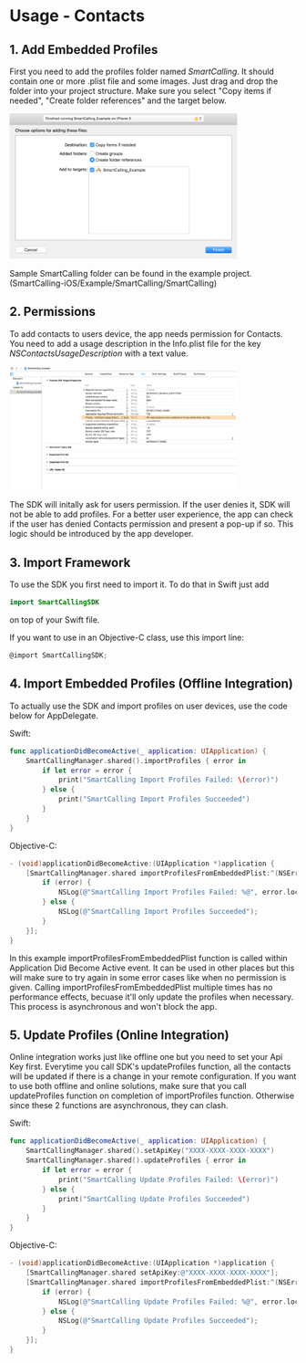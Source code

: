 # Usage - Contacts

## 1. Add Embedded Profiles

First you need to add the profiles folder named _SmartCalling_. It should contain one or more .plist file and some images. Just drag and drop the folder into your project structure. Make sure you select "Copy items if needed", "Create folder references" and the target below.

<img src="https://raw.githubusercontent.com/Smartcalling/SmartCalling-iOS/master/Readme/add_folder.png" width="400">

Sample SmartCalling folder can be found in the example project. (SmartCalling-iOS/Example/SmartCalling/SmartCalling)

## 2. Permissions

To add contacts to users device, the app needs permission for Contacts. You need to add a usage description in the Info.plist file for the key _NSContactsUsageDescription_ with a text value.

<img src="https://raw.githubusercontent.com/Smartcalling/SmartCalling-iOS/master/Readme/permission.png" width="400">

The SDK will initally ask for users permission. If the user denies it, SDK will not be able to add profiles.
For a better user experience, the app can check if the user has denied Contacts permission and present a pop-up if so. This logic should be introduced by the app developer.

## 3. Import Framework

To use the SDK you first need to import it. To do that in Swift just add
```swift
import SmartCallingSDK
```
on top of your Swift file.

If you want to use in an Objective-C class, use this import line:
```objective-c
@import SmartCallingSDK;
```

## 4. Import Embedded Profiles (Offline Integration)

To actually use the SDK and import profiles on user devices, use the code below for AppDelegate.

Swift:
```swift
func applicationDidBecomeActive(_ application: UIApplication) {
    SmartCallingManager.shared().importProfiles { error in
        if let error = error {
            print("SmartCalling Import Profiles Failed: \(error)")
        } else {
            print("SmartCalling Import Profiles Succeeded")
        }
    }
}
```
Objective-C:
```objective-c
- (void)applicationDidBecomeActive:(UIApplication *)application {
    [SmartCallingManager.shared importProfilesFromEmbeddedPlist:^(NSError *error) {
        if (error) {
            NSLog(@"SmartCalling Import Profiles Failed: %@", error.localizedDescription);
        } else {
            NSLog(@"SmartCalling Import Profiles Succeeded");
        }
    }];
}
```

In this example importProfilesFromEmbeddedPlist function is called within Application Did Become Active event. It can be used in other places but this will make sure to try again in some error cases like when no permission is given. Calling importProfilesFromEmbeddedPlist multiple times has no performance effects, becuase it'll only update the profiles when necessary. This process is asynchronous and won't block the app.

## 5. Update Profiles (Online Integration)

Online integration works just like offline one but you need to set your Api Key first. Everytime you call SDK's updateProfiles function, all the contacts will be updated if there is a change in your remote configuration. If you want to use both offline and online solutions, make sure that you call updateProfiles function on completion of importProfiles function. Otherwise since these 2 functions are asynchronous, they can clash.

Swift:
```swift
func applicationDidBecomeActive(_ application: UIApplication) {
    SmartCallingManager.shared().setApiKey("XXXX-XXXX-XXXX-XXXX")
    SmartCallingManager.shared().updateProfiles { error in
        if let error = error {
            print("SmartCalling Update Profiles Failed: \(error)")
        } else {
            print("SmartCalling Update Profiles Succeeded")
        }
    }
}
```
Objective-C:
```objective-c
- (void)applicationDidBecomeActive:(UIApplication *)application {
    [SmartCallingManager.shared setApiKey:@"XXXX-XXXX-XXXX-XXXX"];
    [SmartCallingManager.shared importProfilesFromEmbeddedPlist:^(NSError *error) {
        if (error) {
            NSLog(@"SmartCalling Update Profiles Failed: %@", error.localizedDescription);
        } else {
            NSLog(@"SmartCalling Update Profiles Succeeded");
        }
    }];
}
```
